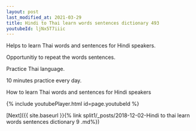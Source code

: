 ```yaml
---
layout: post
last_modified_at: 2021-03-29
title: Hindi to Thai learn words sentences dictionary 493 
youtubeId: ljNx5T7iiic
---
```

 
 
Helps to learn Thai words and sentences for Hindi speakers.

Opportunitiy to repeat the words sentences. 

Practice Thai language. 
 
10 minutes practice every day. 
 
How to learn Thai words and sentences for Hindi speakers 
 
{% include youtubePlayer.html id=page.youtubeId %}
 
 
[Next]({{ site.baseurl }}{% link  split1/_posts/2018-12-02-Hindi to thai learn words sentences dictionary 9 .md%})
 
